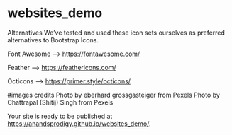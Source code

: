 # websites_demo

Alternatives
We’ve tested and used these icon sets ourselves as preferred alternatives to Bootstrap Icons.

Font Awesome --> https://fontawesome.com/

Feather --> https://feathericons.com/

Octicons --> https://primer.style/octicons/


#images credits
Photo by eberhard grossgasteiger from Pexels
Photo by Chattrapal (Shitij) Singh from Pexels


Your site is ready to be published at https://anandsprodigy.github.io/websites_demo/.
